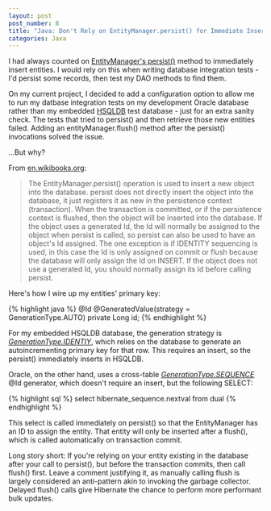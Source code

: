 ```yaml
---
layout: post
post_number: 8
title: "Java: Don't Rely on EntityManager.persist() for Immediate Insert"
categories: Java
---
```


I had always counted on 
[EntityManager's persist()](http://docs.oracle.com/javaee/6/api/javax/persistence/EntityManager.html#persist(java.lang.Object)) 
method to immediately insert entities. I would rely on this when writing database integration tests - I'd persist some records, then test my DAO methods to find them.

On my current project, I decided to add a configuration option to allow me to run my datbase integration tests on my development Oracle database rather than my embedded [HSQLDB](http://hsqldb.org) test database - just for an extra sanity check. The tests that tried to persist() and then retrieve  those new entities failed. Adding an entityManager.flush() method after the persist() invocations solved the issue.

...But why?

From [en.wikibooks.org](http://en.wikibooks.org/wiki/Java_Persistence/Persisting#Persist):

> The EntityManager.persist() operation is used to insert a new object into the database. persist does not directly insert the object into the database, it just registers it as new in the persistence context (transaction). When the transaction is committed, or if the persistence context is flushed, then the object will be inserted into the database.
> If the object uses a generated Id, the Id will normally be assigned to the object when persist is called, so persist can also be used to have an object's Id assigned. The one exception is if IDENTITY sequencing is used, in this case the Id is only assigned on commit or flush because the database will only assign the Id on INSERT. If the object does not use a generated Id, you should normally assign its Id before calling persist.

Here's how I wire up my entities' primary key:

{% highlight java %}
@Id
@GeneratedValue(strategy = GenerationType.AUTO)
private Long id;
{% endhighlight %}

For my embedded HSQLDB database, the generation strategy is _[GenerationType.IDENTIY](http://docs.oracle.com/javaee/5/api/javax/persistence/GenerationType.html#IDENTITY)_, which relies on the database to generate an autoincrementing primary key for that row. This requires an insert, so the persist() immediately inserts in HSQLDB.

Oracle, on the other hand, uses a cross-table _[GenerationType.SEQUENCE](http://docs.oracle.com/javaee/5/api/javax/persistence/GenerationType.html#SEQUENCE)_ @Id generator, which doesn't require an insert, but the following SELECT:

{% highlight sql %}
select
  hibernate_sequence.nextval
from
  dual
{% endhighlight %}

This select is called immediately on persist() so that the EntityManager has an ID to assign the entity. That entity will only be inserted after a flush(), which is called automatically on transaction commit.

Long story short: If you're relying on your entity existing in the database after your call to persist(), but before the transaction commits, then call flush() first. Leave a comment justifying it, as manually calling flush is largely considered an anti-pattern akin to invoking the garbage collector. Delayed flush() calls give Hibernate the chance to perform more performant bulk updates.
